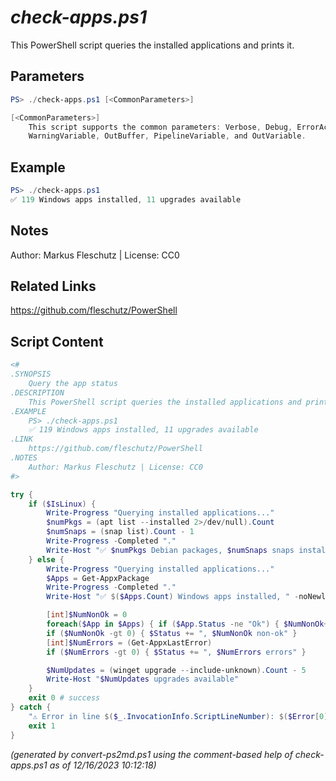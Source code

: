 *check-apps.ps1*
================

This PowerShell script queries the installed applications and prints it.

Parameters
----------
```powershell
PS> ./check-apps.ps1 [<CommonParameters>]

[<CommonParameters>]
    This script supports the common parameters: Verbose, Debug, ErrorAction, ErrorVariable, WarningAction, 
    WarningVariable, OutBuffer, PipelineVariable, and OutVariable.
```

Example
-------
```powershell
PS> ./check-apps.ps1
✅ 119 Windows apps installed, 11 upgrades available

```

Notes
-----
Author: Markus Fleschutz | License: CC0

Related Links
-------------
https://github.com/fleschutz/PowerShell

Script Content
--------------
```powershell
<#
.SYNOPSIS
	Query the app status
.DESCRIPTION
	This PowerShell script queries the installed applications and prints it.
.EXAMPLE
	PS> ./check-apps.ps1
	✅ 119 Windows apps installed, 11 upgrades available
.LINK
	https://github.com/fleschutz/PowerShell
.NOTES
	Author: Markus Fleschutz | License: CC0
#>

try {
	if ($IsLinux) {
		Write-Progress "Querying installed applications..."
		$numPkgs = (apt list --installed 2>/dev/null).Count
		$numSnaps = (snap list).Count - 1
		Write-Progress -Completed "."
		Write-Host "✅ $numPkgs Debian packages, $numSnaps snaps installed"
	} else {
		Write-Progress "Querying installed applications..."
		$Apps = Get-AppxPackage
		Write-Progress -Completed "."
		Write-Host "✅ $($Apps.Count) Windows apps installed, " -noNewline

		[int]$NumNonOk = 0
		foreach($App in $Apps) { if ($App.Status -ne "Ok") { $NumNonOk++ } }
		if ($NumNonOk -gt 0) { $Status += ", $NumNonOk non-ok" }
		[int]$NumErrors = (Get-AppxLastError)
		if ($NumErrors -gt 0) { $Status += ", $NumErrors errors" }

		$NumUpdates = (winget upgrade --include-unknown).Count - 5
		Write-Host "$NumUpdates upgrades available"
	}
	exit 0 # success
} catch {
	"⚠️ Error in line $($_.InvocationInfo.ScriptLineNumber): $($Error[0])"
	exit 1
}
```

*(generated by convert-ps2md.ps1 using the comment-based help of check-apps.ps1 as of 12/16/2023 10:12:18)*
